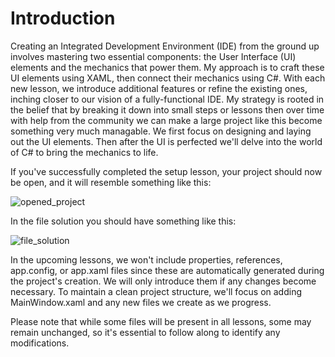 # Introduction

Creating an Integrated Development Environment (IDE) from the ground up involves mastering two essential components: the User Interface (UI) elements and the mechanics that power them. My approach is to craft these UI elements using XAML, then connect their mechanics using C#. With each new lesson, we introduce additional features or refine the existing ones, inching closer to our vision of a fully-functional IDE. My strategy is rooted in the belief that by breaking it down into small steps or lessons then over time with help from the community we can make a large project like this become something very much managable. We first focus on designing and laying out the UI elements. Then after the UI is perfected we'll delve into the world of C# to bring the mechanics to life.

If you've successfully completed the setup lesson, your project should now be open, and it will resemble something like this:

![opened_project](https://github.com/ravenleeblack/Illeshian-Ide/assets/76606152/1f3efc7e-d439-4d49-8657-a8acec31fa70)

In the file solution you should have something like this:

![file_solution](https://github.com/ravenleeblack/Illeshian-Ide/assets/76606152/bca19738-27fd-4c96-b6a7-fd7839a23db5)

In the upcoming lessons, we won't include properties, references, app.config, or app.xaml files since these are automatically generated during the project's creation. We will only introduce them if any changes become necessary. To maintain a clean project structure, we'll focus on adding MainWindow.xaml and any new files we create as we progress.

Please note that while some files will be present in all lessons, some may remain unchanged, so it's essential to follow along to identify any modifications.
